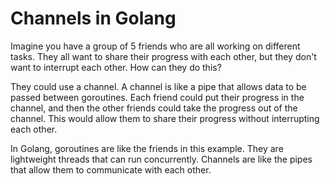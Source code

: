 # Channels in Golang

Imagine you have a group of 5 friends who are all working on different tasks. They all want to share their progress with each other, but they don't want to interrupt each other. How can they do this?

They could use a channel. A channel is like a pipe that allows data to be passed between goroutines. Each friend could put their progress in the channel, and then the other friends could take the progress out of the channel. This would allow them to share their progress without interrupting each other.

In Golang, goroutines are like the friends in this example. They are lightweight threads that can run concurrently. Channels are like the pipes that allow them to communicate with each other.

